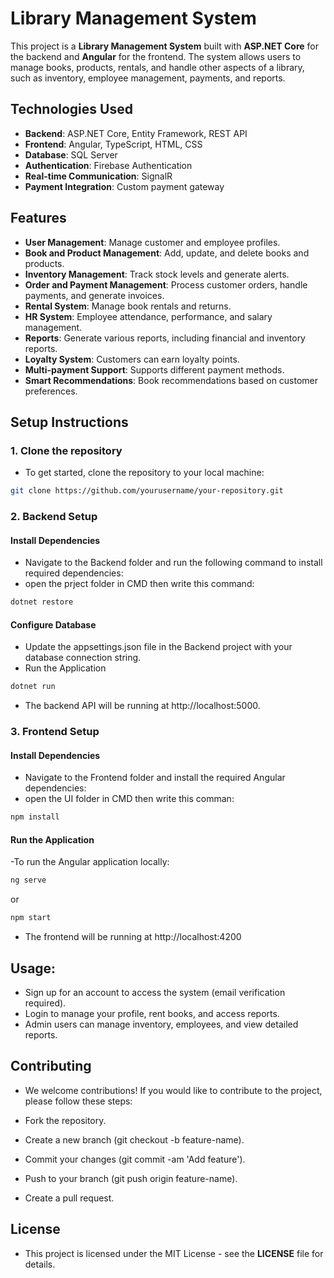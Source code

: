 # Library Management System

This project is a **Library Management System** built with **ASP.NET Core** for the backend and **Angular** for the frontend. The system allows users to manage books, products, rentals, and handle other aspects of a library, such as inventory, employee management, payments, and reports.

## Technologies Used
- **Backend**: ASP.NET Core, Entity Framework, REST API
- **Frontend**: Angular, TypeScript, HTML, CSS
- **Database**: SQL Server
- **Authentication**: Firebase Authentication
- **Real-time Communication**: SignalR
- **Payment Integration**: Custom payment gateway

## Features
- **User Management**: Manage customer and employee profiles.
- **Book and Product Management**: Add, update, and delete books and products.
- **Inventory Management**: Track stock levels and generate alerts.
- **Order and Payment Management**: Process customer orders, handle payments, and generate invoices.
- **Rental System**: Manage book rentals and returns.
- **HR System**: Employee attendance, performance, and salary management.
- **Reports**: Generate various reports, including financial and inventory reports.
- **Loyalty System**: Customers can earn loyalty points.
- **Multi-payment Support**: Supports different payment methods.
- **Smart Recommendations**: Book recommendations based on customer preferences.

## Setup Instructions

### 1. Clone the repository
- To get started, clone the repository to your local machine:
```bash
git clone https://github.com/yourusername/your-repository.git
```
### 2. Backend Setup

#### Install Dependencies

- Navigate to the Backend folder and run the following command to install required dependencies:
- open the prject folder in CMD then write this command:
```bash
dotnet restore
```

#### Configure Database

- Update the appsettings.json file in the Backend project with your database connection string.
- Run the Application
```bash
dotnet run
```

- The backend API will be running at http://localhost:5000.

### 3. Frontend Setup

#### Install Dependencies

- Navigate to the Frontend folder and install the required Angular dependencies:
- open the UI folder in CMD then write this comman:
```bash
npm install
```

#### Run the Application

-To run the Angular application locally:
```bash
ng serve
```
or 
```bash
npm start
```

- The frontend will be running at http://localhost:4200

## Usage:

- Sign up for an account to access the system (email verification required).
- Login to manage your profile, rent books, and access reports.
- Admin users can manage inventory, employees, and view detailed reports.

## Contributing

- We welcome contributions! If you would like to contribute to the project, please follow these steps:

- Fork the repository.

- Create a new branch (git checkout -b feature-name).

- Commit your changes (git commit -am 'Add feature').

- Push to your branch (git push origin feature-name).

- Create a pull request.

## License

- This project is licensed under the MIT License - see the **LICENSE** file for details.